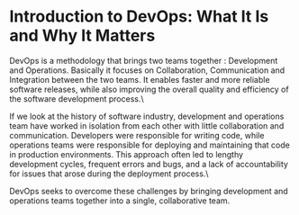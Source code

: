# Introduction to DevOps: What It Is and Why It Matters
DevOps is a methodology that brings two teams together : Development and Operations. Basically it focuses on Collaboration, Communication and Integration between the two teams.
It enables faster and more reliable software releases, while also improving the overall quality and efficiency of the software development process.\

If we look at the history of software industry, development and operations team have worked in isolation from each other with little collaboration and communication.
Developers were responsible for writing code, while operations teams were responsible for deploying and maintaining that code in production environments. This approach often led to lengthy development cycles, frequent errors and bugs, and a lack of accountability for issues that arose during the deployment process.\

DevOps seeks to overcome these challenges by bringing development and operations teams together into a single, collaborative team.

